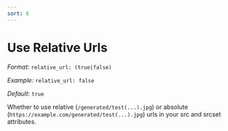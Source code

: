 ```yaml
---
sort: 6
---
```


# Use Relative Urls

*Format:* `relative_url: (true|false)`

*Example:* `relative_url: false`

*Default*: `true`

Whether to use relative (`/generated/test(...).jpg`) or absolute
(`https://example.com/generated/test(...).jpg`) urls in your src and srcset attributes.
